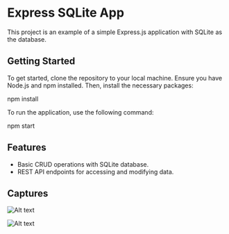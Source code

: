 # Express SQLite App

This project is an example of a simple Express.js application with SQLite as the database.

## Getting Started

To get started, clone the repository to your local machine. Ensure you have Node.js and npm installed. Then, install the necessary packages:

npm install


To run the application, use the following command:

npm start


## Features

- Basic CRUD operations with SQLite database.
- REST API endpoints for accessing and modifying data.

## Captures
![Alt text](https://i.imgur.com/IPIcG1s.png)

![Alt text](https://i.imgur.com/uOgcX0t.png)



